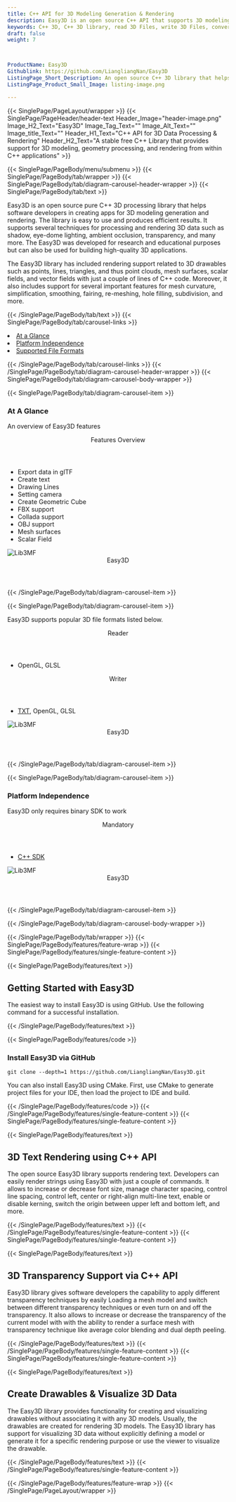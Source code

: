 ```yaml
---
title: C++ API for 3D Modeling Generation & Rendering
description: Easy3D is an open source C++ API that supports 3D modeling generation, geometry processing, and rendering via C++
keywords: C++ 3D, C++ 3D library, read 3D Files, write 3D Files, convert 3D Files, Open Source 3D library, Render 3D files, Open Source Cpp Library, render 3D WebGL, 3D Modeling creation, read 3D Files Rendering, 3D Files Processing
draft: false
weight: 7



ProductName: Easy3D 
Githublink: https://github.com/LiangliangNan/Easy3D
ListingPage_Short_Description: An open source C++ 3D library that helps software developers in creating apps for 3D modeling generation and rendering
ListingPage_Product_Small_Image: listing-image.png 

---
```


{{< SinglePage/PageLayout/wrapper >}}
{{< SinglePage/PageHeader/header-text
Header_Image="header-image.png"
Image_H2_Text="Easy3D"
Image_Tag_Text=""
Image_Alt_Text=""
Image_title_Text=""
Header_H1_Text="C++ API for 3D Data Processing & Rendering"
Header_H2_Text="A stable free C++ Library that provides support for 3D modeling, geometry processing, and rendering from within C++ applications" >}}

{{< SinglePage/PageBody/menu/submenu >}}
{{< SinglePage/PageBody/tab/wrapper >}}
{{< SinglePage/PageBody/tab/diagram-carousel-header-wrapper >}}
{{< SinglePage/PageBody/tab/text >}}



<p>Easy3D is an open source pure C++ 3D processing library that helps software developers in creating apps for 3D modeling generation and rendering. The library is easy to use and produces efficient results. It supports several techniques for processing and rendering 3D data such as shadow, eye-dome lighting, ambient occlusion, transparency, and many more. The Easy3D was developed for research and educational purposes but can also be used for building high-quality 3D applications.</p>
<p>The Easy3D library has included rendering support related to 3D drawables such as points, lines, triangles, and thus point clouds, mesh surfaces, scalar fields, and vector fields with just a couple of lines of C++ code. Moreover, it also includes support for several important features for mesh curvature, simplification, smoothing, fairing, re-meshing, hole filling, subdivision, and more.</p>


{{< /SinglePage/PageBody/tab/text >}}
{{< SinglePage/PageBody/tab/carousel-links >}}

<li data-target="#diagramcarousel" data-slide-to="0"><a href="#">At a Glance</a></li>
<li data-target="#diagramcarousel" data-slide-to="2"><a href="#">Platform Independence</a></li>
<li data-target="#diagramcarousel" data-slide-to="1"><a class="activetab" href="#">Supported File Formats</a></li>


{{< /SinglePage/PageBody/tab/carousel-links >}}
{{< /SinglePage/PageBody/tab/diagram-carousel-header-wrapper >}}
{{< SinglePage/PageBody/tab/diagram-carousel-body-wrapper >}}

{{< SinglePage/PageBody/tab/diagram-carousel-item >}}
<h3>At A Glance</h3>
<p>An overview of Easy3D features</p>
<div class="diagram1 d1-poi">
<div class="d1-row">
<div class="d1-col d1-right"><header>Features Overview</header>
<ul>
<li>Export data in glTF</li>
<li>Create text</li>
<li>Drawing Lines</li>
<li>Setting camera</li>
<li>Create Geometric Cube</li>
<li>FBX support</li>
<li>Collada support</li>
<li>OBJ support</li>
<li>Mesh surfaces</li>
<li>Scalar Field</li>
</ul>
</div>
<!--/left-->
<div class="d1-col d1-right"> </div>
</div>
<div class="d1-logo"><img class="bg-white" src='listing-image.png' alt="Lib3MF"><header>Easy3D</header><footer><small></small></footer></div>
<!--/logo--></div>
<!--/diagram1-->
{{< /SinglePage/PageBody/tab/diagram-carousel-item >}}

{{< SinglePage/PageBody/tab/diagram-carousel-item >}}
<p>Easy3D supports popular 3D file formats listed below.</p>
<div class="diagram1 d2 d1-poi">
<div class="d1-row">
<div class="d1-col d1-left"><header><i class="fa fa-arrows-v"> </i> Reader</header>
<ul>
<li>OpenGL, GLSL</li>
</ul>
</div>
<!--/left-->
<div class="d1-col d1-right"><header><i class="fa fa-long-arrow-down"> </i> Writer</header>
<ul>
<li><a href="https://docs.fileformat.com/word-processing/txt/">TXT</a>, OpenGL, GLSL</li>
</ul>
</div>
<!--/right--></div>
<!--/row-->
<div class="d1-logo"><img class="bg-white" src='listing-image.png' alt="Lib3MF"><header>Easy3D</header><footer><small></small></footer></div>
<!--/logo--></div>
<!--/diagram2-->
{{< /SinglePage/PageBody/tab/diagram-carousel-item >}}

{{< SinglePage/PageBody/tab/diagram-carousel-item >}}
<h3>Platform Independence</h3>
<p>Easy3D only requires binary SDK to work</p>
<div class="diagram1 d1-poi">
<div class="d1-row">
<div class="d1-col d1-left"> </div>
<div class="d1-col d1-right"><header><i class="fa fa-cubes"> </i> Mandatory</header>
<ul>
<li><a href="https://github.com/3MFConsortium/lib3mf/releases">C++ SDK</a></li>
</ul>
</div>
<!--/left
<div class="d1-col d1-right">&nbsp;</div> --> <!--/right--></div>
<!--/row-->
<div class="d1-logo"><img class="bg-white" src='listing-image.png' alt="Lib3MF"><header>Easy3D</header><footer><small></small></footer></div>
<!--/logo--></div>
<!--/diagram2 -->
{{< /SinglePage/PageBody/tab/diagram-carousel-item >}}

{{< /SinglePage/PageBody/tab/diagram-carousel-body-wrapper >}}

{{< /SinglePage/PageBody/tab/wrapper >}}
{{< SinglePage/PageBody/features/feature-wrap >}}
{{< SinglePage/PageBody/features/single-feature-content >}}

{{< SinglePage/PageBody/features/text >}}
<h2 class="h2title">Getting Started with Easy3D</h2>
<p>The easiest way to install Easy3D is using GitHub. Use the following command for a successful installation. </p>
{{< /SinglePage/PageBody/features/text >}}

{{< SinglePage/PageBody/features/code >}}
<h3><strong>Install Easy3D via GitHub</strong></h3>
<pre><code class="html">git clone --depth=1 https://github.com/LiangliangNan/Easy3D.git </code></pre>

<p>You can also install Easy3D using CMake. First, use CMake to generate project files for your IDE, then load the project to IDE and build.</p>

{{< /SinglePage/PageBody/features/code >}}
{{< /SinglePage/PageBody/features/single-feature-content >}}
{{< SinglePage/PageBody/features/single-feature-content >}}

{{< SinglePage/PageBody/features/text >}}
<h2 class="h2title">3D Text Rendering using C++ API</h2>
<p>The open source Easy3D library supports rendering text. Developers can easily render strings using Easy3D with just a couple of commands. It allows to increase or decrease font size, manage character spacing, control line spacing, control left, center or right-align multi-line text, enable or disable kerning, switch the origin between upper left and bottom left, and more.</p>

{{< /SinglePage/PageBody/features/text >}}
{{< /SinglePage/PageBody/features/single-feature-content >}}
{{< SinglePage/PageBody/features/single-feature-content >}}

{{< SinglePage/PageBody/features/text >}}
<h2 class="h2title">3D Transparency Support via C++ API</h2>
<p>Easy3D library gives software developers the capability to apply different transparency techniques by easily Loading a mesh model and switch between different transparency techniques or even turn on and off the transparency. It also allows to increase or decrease the transparency of the current model with with the ability to render a surface mesh with transparency technique like average color blending and dual depth peeling.</p>

{{< /SinglePage/PageBody/features/text >}}
{{< /SinglePage/PageBody/features/single-feature-content >}}
{{< SinglePage/PageBody/features/single-feature-content >}}

{{< SinglePage/PageBody/features/text >}}
<h2 class="h2title">Create Drawables & Visualize 3D Data</h2>
<p>The Easy3D library provides functionality for creating and visualizing drawables without associating it with any 3D models. Usually, the drawables are created for rendering 3D models. The Easy3D library has support for visualizing 3D data without explicitly defining a model or generate it for a specific rendering purpose or use the viewer to visualize the drawable.</p>

{{< /SinglePage/PageBody/features/text >}}
{{< /SinglePage/PageBody/features/single-feature-content >}}

{{< /SinglePage/PageBody/features/feature-wrap >}}
{{< /SinglePage/PageLayout/wrapper >}}